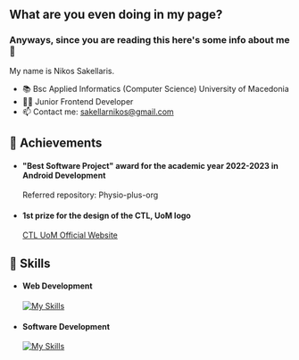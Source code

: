 ## What are you even doing in my page? 
### Anyways, since you are reading this here's some info about me 👋

My name is Nikos Sakellaris.

- :books: Bsc Applied Informatics (Computer Science) University of Macedonia
- 🧑‍💻 Junior Frontend Developer
- 📫 Contact me: sakellarnikos@gmail.com

## 🥇 Achievements

- #### "Best Software Project" award for the academic year 2022-2023 in Android Development
  Referred repository: Physio-plus-org

- #### 1st prize for the design of the CTL, UoM logo
  [CTL UoM Official Website](https://ctl.uom.gr/)

## 🦾 Skills

- #### Web Development

  [![My Skills](https://skillicons.dev/icons?i=html,css,tailwind,typescript)](https://skillicons.dev)

- #### Software Development

  [![My Skills](https://skillicons.dev/icons?i=java,c,eclipse,androidstudio)](https://skillicons.dev)

